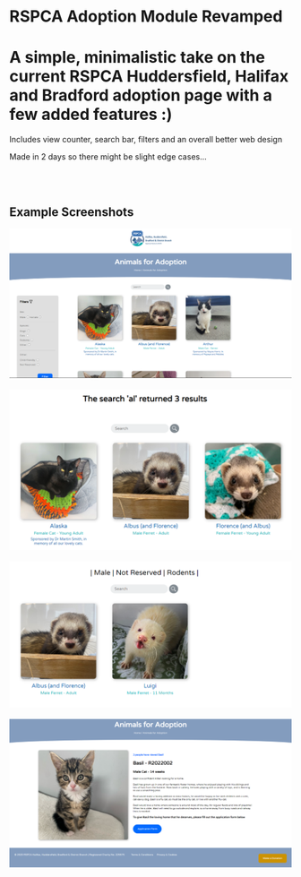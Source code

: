# RSPCA Adoption Module Revamped

# A simple, minimalistic take on the current RSPCA Huddersfield, Halifax and Bradford adoption page with a few added features :)

Includes view counter, search bar, filters and an overall better web design

Made in 2 days so there might be slight edge cases...

<br><br>

<h2>Example Screenshots</h2>
<a href="#"><img src="imgs/img1.png" alt="img"></a><br><br>
<a href="#"><img src="imgs/img2.png" alt="img"></a><br><br>
<a href="#"><img src="imgs/img3.png" alt="img"></a><br><br>
<a href="#"><img src="imgs/img4.png" alt="img"></a>
